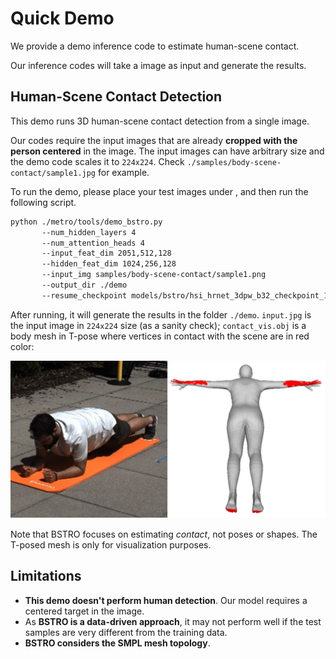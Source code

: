 # Quick Demo 
We provide a demo inference code to estimate human-scene contact.

Our inference codes will take a image as input and generate the results.

## Human-Scene Contact Detection

This demo runs 3D human-scene contact detection from a single image. 

Our codes require the input images that are already **cropped with the person centered** in the image. The input images can have arbitrary size and the demo code scales it to `224x224`. 
Check `./samples/body-scene-contact/sample1.jpg` for example. 

To run the demo, please place your test images under , and then run the following script.


```bash
python ./metro/tools/demo_bstro.py 
       --num_hidden_layers 4 
       --num_attention_heads 4 
       --input_feat_dim 2051,512,128 
       --hidden_feat_dim 1024,256,128 
       --input_img samples/body-scene-contact/sample1.png
       --output_dir ./demo 
       --resume_checkpoint models/bstro/hsi_hrnet_3dpw_b32_checkpoint_15.bin
```
After running, it will generate the results in the folder `./demo`. `input.jpg` is the input image in `224x224` size (as a sanity check); `contact_vis.obj` is a body mesh in T-pose where vertices in contact with the scene are in red color:

 <img src="../samples/body-scene-contact/res_vis.png" width="650"> 

Note that BSTRO focuses on estimating *contact*, not poses or shapes. The T-posed mesh is only for visualization purposes. 

## Limitations

 - **This demo doesn't perform human detection**. Our model requires a centered target in the image. 
 - As **BSTRO is a data-driven approach**, it may not perform well if the test samples are very different from the training data. 
 - **BSTRO considers the SMPL mesh topology**. 



